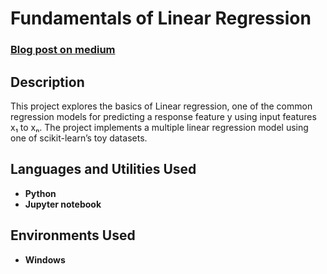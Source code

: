 <h1>Fundamentals of Linear Regression</h1>

 ### [Blog post on medium](https://towardsdatascience.com/fundamentals-of-linear-regression-for-machine-learning-87d684007dee)

<h2>Description</h2>
This project explores the basics of Linear regression, one of the common regression models for predicting a response feature y using input features x₁ to xₙ. The project implements a multiple linear regression model using one of scikit-learn’s toy datasets.
<br />


<h2>Languages and Utilities Used</h2>

- <b>Python</b> 
- <b>Jupyter notebook</b>

<h2>Environments Used </h2>

- <b>Windows</b>



<!--
 ```diff
- text in red
+ text in green
! text in orange
# text in gray
@@ text in purple (and bold)@@
```
--!>

